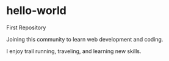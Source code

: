 # hello-world
First Repository

Joining this community to learn web development and coding.

I enjoy trail running, traveling, and learning new skills.
